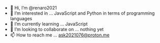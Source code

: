 - 👋 Hi, I’m @renaro2021
- 👀 I’m interested in ... JavaScript and Python in terms of programming languages
- 🌱 I’m currently learning ... JavaScript
- 💞️ I’m looking to collaborate on ... nothing yet
- 📫 How to reach me ... ask2021076@proton.me

<!---
renaro2021/renaro2021 is a ✨ special ✨ repository because its `README.md` (this file) appears on your GitHub profile.
You can click the Preview link to take a look at your changes.
--->
